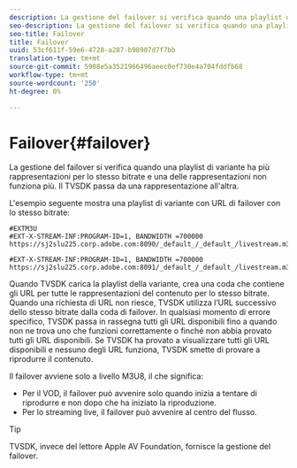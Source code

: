 ```yaml
---
description: La gestione del failover si verifica quando una playlist di variante ha più rappresentazioni per lo stesso bitrate e una delle rappresentazioni non funziona più. Il TVSDK passa da una rappresentazione all'altra.
seo-description: La gestione del failover si verifica quando una playlist di variante ha più rappresentazioni per lo stesso bitrate e una delle rappresentazioni non funziona più. Il TVSDK passa da una rappresentazione all'altra.
seo-title: Failover
title: Failover
uuid: 53cf611f-59e6-4728-a287-b98907d7f7bb
translation-type: tm+mt
source-git-commit: 5908e5a3521966496aeec0ef730e4a704fddfb68
workflow-type: tm+mt
source-wordcount: '250'
ht-degree: 0%

---
```



# Failover{#failover}

La gestione del failover si verifica quando una playlist di variante ha più rappresentazioni per lo stesso bitrate e una delle rappresentazioni non funziona più. Il TVSDK passa da una rappresentazione all&#39;altra.

L&#39;esempio seguente mostra una playlist di variante con URL di failover con lo stesso bitrate:

```
#EXTM3U
#EXT-X-STREAM-INF:PROGRAM-ID=1, BANDWIDTH =700000
https://sj2slu225.corp.adobe.com:8090/_default_/_default_/livestream.m3u8   

#EXT-X-STREAM-INF:PROGRAM-ID=1, BANDWIDTH =700000
https://sj2slu225.corp.adobe.com:8091/_default_/_default_/livestream.m3u8
```

Quando TVSDK carica la playlist della variante, crea una coda che contiene gli URL per tutte le rappresentazioni del contenuto per lo stesso bitrate. Quando una richiesta di URL non riesce, TVSDK utilizza l’URL successivo dello stesso bitrate dalla coda di failover. In qualsiasi momento di errore specifico, TVSDK passa in rassegna tutti gli URL disponibili fino a quando non ne trova uno che funzioni correttamente o finché non abbia provato tutti gli URL disponibili. Se TVSDK ha provato a visualizzare tutti gli URL disponibili e nessuno degli URL funziona, TVSDK smette di provare a riprodurre il contenuto.

Il failover avviene solo a livello M3U8, il che significa:

* Per il VOD, il failover può avvenire solo quando inizia a tentare di riprodurre e non dopo che ha iniziato la riproduzione.
* Per lo streaming live, il failover può avvenire al centro del flusso.

>[!TIP]
>
>TVSDK, invece del lettore Apple AV Foundation, fornisce la gestione del failover.

